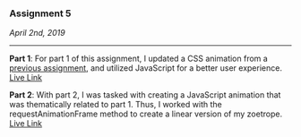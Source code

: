 ### Assignment 5

*April 2nd, 2019*

---
**Part 1**: For part 1 of this assignment, I updated a CSS animation from a [previous assignment](https://github.com/erinachavez/dow_spring2019/tree/master/3_css_animation), and utilized JavaScript for a better user experience. [Live Link](http://i6.cims.nyu.edu/~ec2937/380/5_javascript/index.html)

**Part 2**: With part 2, I was tasked with creating a JavaScript animation that was thematically related to part 1. Thus, I worked with the requestAnimationFrame method to create a linear version of my zoetrope. [Live Link](http://i6.cims.nyu.edu/~ec2937/380/5_javascript/index_pt2.html)
